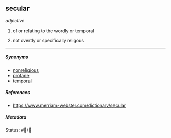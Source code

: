 ## secular

*adjective*

1. of or relating to the wordly or temporal

1. not overtly or specifically religous

---

##### Synonyms

* [nonreligious](nonreligious.md)
* [profane](profane.md)
* [temporal](temporal.md)

##### References

* https://www.merriam-webster.com/dictionary/secular

##### Metadata

Status: #💬/💬 
